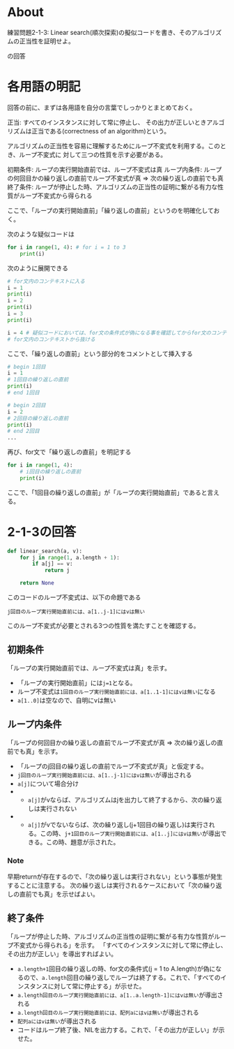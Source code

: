 # About
練習問題2-1-3:
Linear search(順次探索)の擬似コードを書き、そのアルゴリズムの正当性を証明せよ。

の回答

# 各用語の明記
回答の前に、まずは各用語を自分の言葉でしっかりとまとめておく。

正当: すべてのインスタンスに対して常に停止し、
その出力が正しいときアルゴリズムは正当である(correctness of an algorithm)という。

アルゴリズムの正当性を容易に理解するためにループ不変式を利用する。このとき、ループ不変式に
対して三つの性質を示す必要がある。

初期条件: ループの実行開始直前では、ループ不変式は真
ループ内条件: ループの何回目かの繰り返しの直前でループ不変式が真 => 次の繰り返しの直前でも真
終了条件: ループが停止した時、アルゴリズムの正当性の証明に繋がる有力な性質がループ不変式から得られる

ここで、「ループの実行開始直前」「繰り返しの直前」というのを明確化しておく。

次のような疑似コードは

```python
for i in range(1, 4): # for i = 1 to 3
    print(i)
```

次のように展開できる

```python
# for文内のコンテキストに入る
i = 1
print(i)
i = 2
print(i)
i = 3
print(i)

i = 4 # 疑似コードにおいては、for文の条件式が偽になる事を確認してからfor文のコンテキストから抜ける
# for文内のコンテキストから抜ける
```

ここで、「繰り返しの直前」という部分的をコメントとして挿入する

```python
# begin 1回目
i = 1
# 1回目の繰り返しの直前
print(i)
# end 1回目

# begin 2回目
i = 2
# 2回目の繰り返しの直前
print(i)
# end 2回目
...
```

再び、for文で「繰り返しの直前」を明記する

```python
for i in range(1, 4):
    # i回目の繰り返しの直前
    print(i)
```

ここで、「1回目の繰り返しの直前」が「ループの実行開始直前」であると言える。

# 2-1-3の回答
```python
def linear_search(a, v):
    for j in range(1, a.length + 1):
        if a[j] == v:
            return j

    return None
```

このコードのループ不変式は、以下の命題である

`j回目のループ実行開始直前には、a[1..j-1]にはvは無い`

このループ不変式が必要とされる3つの性質を満たすことを確認する。

## 初期条件
「ループの実行開始直前では、ループ不変式は真」を示す。

- 「ループの実行開始直前」には`j=1`となる。
- ループ不変式は`1回目のループ実行開始直前には、a[1..1-1]にはvは無い`になる
- `a[1..0]`は空なので、自明にvは無い

## ループ内条件
「ループの何回目かの繰り返しの直前でループ不変式が真 => 次の繰り返しの直前でも真」を示す。

- 「ループのj回目の繰り返しの直前でループ不変式が真」と仮定する。
- `j回目のループ実行開始直前には、a[1..j-1]にはvは無い`が導出される
- `a[j]`について場合分け
- - `a[j]`がvならば、アルゴリズムはjを出力して終了するから、次の繰り返しは実行されない
- - `a[j]`がvでないならば、次の繰り返し(j+1回目の繰り返し)は実行される。この時、`j+1回目のループ実行開始直前には、a[1..j]にはvは無い`が導出できる。この時、題意が示された。

### Note
早期returnが存在するので、「次の繰り返しは実行されない」という事態が発生することに注意する。
次の繰り返しは実行されるケースにおいて「次の繰り返しの直前でも真」を示せばよい。

## 終了条件
「ループが停止した時、アルゴリズムの正当性の証明に繋がる有力な性質がループ不変式から得られる」を示す。
「すべてのインスタンスに対して常に停止し、その出力が正しい」を導出すればよい。

- `a.length+1`回目の繰り返しの時、for文の条件式(j = 1 to A.length)が偽になるので、`a.length`回目の繰り返しでループは終了する。これで、「すべてのインスタンスに対して常に停止する」が示せた。
- `a.length回目のループ実行開始直前には、a[1..a.length-1]にはvは無い`が導出される
- `a.length回目のループ実行開始直前には、配列aにはvは無い`が導出される
- `配列aにはvは無い`が導出される
- コードはループ終了後、NILを出力する。これで、「その出力が正しい」が示せた。